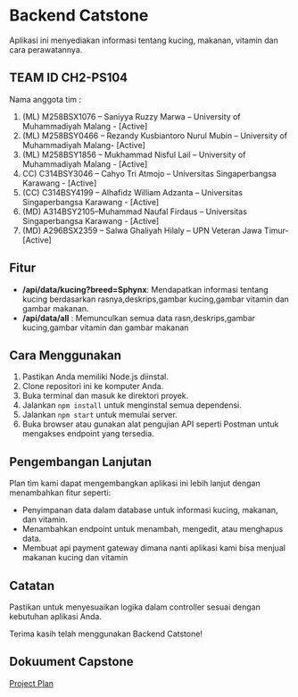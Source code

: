 # Backend Catstone

Aplikasi ini menyediakan informasi tentang kucing, makanan, vitamin dan cara perawatannya.
## TEAM ID CH2-PS104 
Nama anggota tim : 
1. (ML) M258BSX1076 – Saniyya Ruzzy Marwa – University of Muhammadiyah Malang - [Active]
2. (ML) M258BSY0466 – Rezandy Kusbiantoro Nurul Mubin –  University of Muhammadiyah Malang- [Active]
3. (ML) M258BSY1856 – Mukhammad Nisful Lail – University of Muhammadiyah Malang - [Active]
4. CC) C314BSY3046 – Cahyo Tri Atmojo – Universitas Singaperbangsa Karawang - [Active]
5. (CC) C314BSY4199 – Alhafidz William Adzanta – Universitas Singaperbangsa Karawang  - [Active]
6. (MD) A314BSY2105–Muhammad Naufal Firdaus – Universitas Singaperbangsa Karawang  - [Active]
7. (MD) A296BSX2359 – Salwa Ghaliyah Hilaly – UPN Veteran Jawa Timur- [Active]


## Fitur

- **/api/data/kucing?breed=Sphynx**: Mendapatkan informasi tentang kucing berdasarkan rasnya,deskrips,gambar kucing,gambar vitamin dan gambar makanan.
- **/api/data/all** : Memunculkan semua data rasn,deskrips,gambar kucing,gambar vitamin dan gambar makanan

## Cara Menggunakan

1. Pastikan Anda memiliki Node.js diinstal.
2. Clone repositori ini ke komputer Anda.
3. Buka terminal dan masuk ke direktori proyek.
4. Jalankan `npm install` untuk menginstal semua dependensi.
5. Jalankan `npm start` untuk memulai server.
6. Buka browser atau gunakan alat pengujian API seperti Postman untuk mengakses endpoint yang tersedia.

## Pengembangan Lanjutan

Plan tim kami dapat mengembangkan aplikasi ini lebih lanjut dengan menambahkan fitur seperti:

- Penyimpanan data dalam database untuk informasi kucing, makanan, dan vitamin.
- Menambahkan endpoint untuk menambah, mengedit, atau menghapus data.
- Membuat api payment gateway dimana nanti aplikasi kami bisa menjual makanan kucing dan vitamin

## Catatan

Pastikan untuk menyesuaikan logika dalam controller sesuai dengan kebutuhan aplikasi Anda.

Terima kasih telah menggunakan Backend Catstone!

## Dokuument Capstone 
[Project Plan](https://docs.google.com/document/d/1JTYEJDSnWBDMwW1MQkx22lLPjyEEPRrtBytenAW_JC8/edit)
